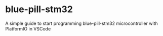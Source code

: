 # blue-pill-stm32
A simple guide to start programming blue-pill-stm32 microcontroller with PlatformIO in VSCode
